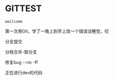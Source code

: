 <h1>GITTEST</h1>

	weilcome

第一次用Git，学了一晚上到早上改一个错误没睡觉，哎

分支提交

分枝合并-取分支

修复bug
--no -ff

正在进行dev的代码
